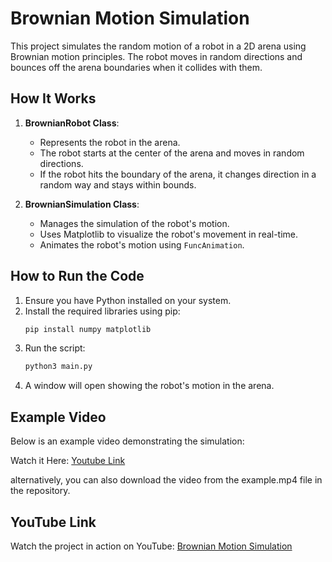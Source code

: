 # Brownian Motion Simulation

This project simulates the random motion of a robot in a 2D arena using Brownian motion principles. The robot moves in random directions and bounces off the arena boundaries when it collides with them.

## How It Works

1. **BrownianRobot Class**:
   - Represents the robot in the arena.
   - The robot starts at the center of the arena and moves in random directions.
   - If the robot hits the boundary of the arena, it changes direction in a random way and stays within bounds.

2. **BrownianSimulation Class**:
   - Manages the simulation of the robot's motion.
   - Uses Matplotlib to visualize the robot's movement in real-time.
   - Animates the robot's motion using `FuncAnimation`.


## How to Run the Code

1. Ensure you have Python installed on your system.
2. Install the required libraries using pip:
   ```bash
   pip install numpy matplotlib
   ```
3. Run the script:
   ```bash
   python3 main.py
   ```
4. A window will open showing the robot's motion in the arena.

## Example Video

Below is an example video demonstrating the simulation:

Watch it Here: [Youtube Link](https://youtu.be/VP1Dp3z4IlM)

alternatively, you can also download the video from the example.mp4 file in the repository.


## YouTube Link

Watch the project in action on YouTube: [Brownian Motion Simulation](https://www.youtube.com/watch?v=example_link)